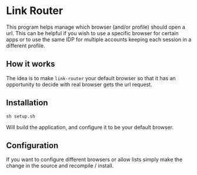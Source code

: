 # Link Router

This program helps manage which browser (and/or profile) should open a url.
This can be helpful if you wish to use a specific browser for certain apps or
to use the same IDP for multiple accounts keeping each session in a different
profile.

## How it works

The idea is to make `link-router` your default browser so that it has an
opportunity to decide with real browser gets the url request.

## Installation

```
sh setup.sh
```

Will build the application, and configure it to be your default browser.

## Configuration

If you want to configure different browsers or allow lists simply make the
change in the source and recompile / install.
